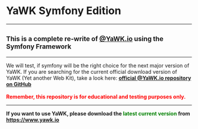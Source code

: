 <h1>YaWK Symfony Edition</h1>
<hr>
<h2><small>This is a complete re-write of <a href="https://www.github.com/YaWK/yawk.io/">@YaWK.io</a> using the Symfony Framework</small></h2>
<hr>
We will test, if symfony will be the right choice for the next major version of YaWK. If you are searching for the current official download version of YaWK (Yet another Web Kit), take a look here: <a href="https://www.github.com/YaWK/yawk.io"><b>official @YaWK.io repository on GitHub</b></a>
<br><br>
<b style="color:red;">Remember, this repository is for educational and testing purposes only.</b>
<hr>
<p><b>If you want to use YaWK, please download the <span style="color:green;">latest current version</span> from <a href="https://www.yawk.io">https://www.yawk.io</a></b></p>


